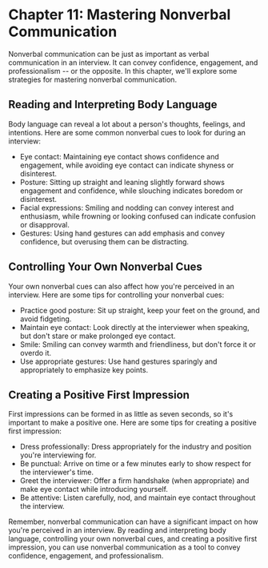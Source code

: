 Chapter 11: Mastering Nonverbal Communication
=============================================

Nonverbal communication can be just as important as verbal communication in an interview. It can convey confidence, engagement, and professionalism -- or the opposite. In this chapter, we'll explore some strategies for mastering nonverbal communication.

Reading and Interpreting Body Language
--------------------------------------

Body language can reveal a lot about a person's thoughts, feelings, and intentions. Here are some common nonverbal cues to look for during an interview:

* Eye contact: Maintaining eye contact shows confidence and engagement, while avoiding eye contact can indicate shyness or disinterest.
* Posture: Sitting up straight and leaning slightly forward shows engagement and confidence, while slouching indicates boredom or disinterest.
* Facial expressions: Smiling and nodding can convey interest and enthusiasm, while frowning or looking confused can indicate confusion or disapproval.
* Gestures: Using hand gestures can add emphasis and convey confidence, but overusing them can be distracting.

Controlling Your Own Nonverbal Cues
-----------------------------------

Your own nonverbal cues can also affect how you're perceived in an interview. Here are some tips for controlling your nonverbal cues:

* Practice good posture: Sit up straight, keep your feet on the ground, and avoid fidgeting.
* Maintain eye contact: Look directly at the interviewer when speaking, but don't stare or make prolonged eye contact.
* Smile: Smiling can convey warmth and friendliness, but don't force it or overdo it.
* Use appropriate gestures: Use hand gestures sparingly and appropriately to emphasize key points.

Creating a Positive First Impression
------------------------------------

First impressions can be formed in as little as seven seconds, so it's important to make a positive one. Here are some tips for creating a positive first impression:

* Dress professionally: Dress appropriately for the industry and position you're interviewing for.
* Be punctual: Arrive on time or a few minutes early to show respect for the interviewer's time.
* Greet the interviewer: Offer a firm handshake (when appropriate) and make eye contact while introducing yourself.
* Be attentive: Listen carefully, nod, and maintain eye contact throughout the interview.

Remember, nonverbal communication can have a significant impact on how you're perceived in an interview. By reading and interpreting body language, controlling your own nonverbal cues, and creating a positive first impression, you can use nonverbal communication as a tool to convey confidence, engagement, and professionalism.
